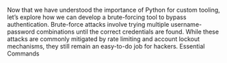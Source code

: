 Now that we have understood the importance of Python for custom tooling, let’s explore how we can develop a brute-forcing tool to bypass authentication. Brute-force attacks involve trying multiple username-password combinations until the correct credentials are found. While these attacks are commonly mitigated by rate limiting and account lockout mechanisms, they still remain an easy-to-do job for hackers.
Essential Commands
